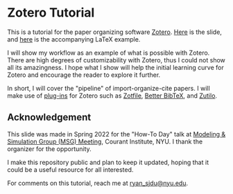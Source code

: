 # Zotero Tutorial

This is a tutorial for the paper organizing software [Zotero](https://www.zotero.org/). [Here](https://github.com/Empyreal092/Zotero_Tutorial/blob/main/Presentation.pdf) is the slide, and [here](https://github.com/Empyreal092/Zotero_Tutorial/blob/main/latex/Zotero_Tutorial_LaTeX.pdf) is the accompanying LaTeX example.

I will show my workflow as an example of what is possible with Zotero. There are high degrees of customizability with Zotero, thus I could not show all its amazingness. I hope what I show will help the initial learning curve for Zotero and encourage the reader to explore it further. 

In short, I will cover the "pipeline" of import-organize-cite papers. I will make use of [plug-ins](https://www.zotero.org/support/plugins) for Zotero such as [Zotfile](http://zotfile.com/), [Better BibTeX](https://retorque.re/zotero-better-bibtex/), and [Zutilo](https://github.com/wshanks/Zutilo). 

## Acknowledgement
This slide was made in Spring 2022 for the "How-To Day" talk at [Modeling & Simulation Group (MSG) Meeting](https://math.nyu.edu/dynamic/research/pages/research-and-training-group-mathematical-modeling-and-simulation/activities/group-meeting/?semester_code=spring-2022), Courant Institute, NYU. I thank the organizer for the opportunity.

I make this repository public and plan to keep it updated, hoping that it could be a useful resource for all interested.

For comments on this tutorial, reach me at [ryan_sjdu@nyu.edu](ryan_sjdu@nyu.edu).


